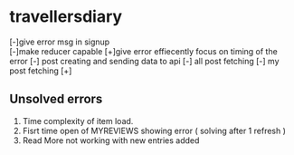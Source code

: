 # travellersdiary 
[-]give error msg in signup  
        [-]make reducer capable 
        [+]give error effiecently  focus on timing of the error 
[-] post creating and sending data to api 
[-] all post fetching 
[-] my post fetching 
[+]

## Unsolved errors

1. Time complexity of item load.
2. Fisrt time open of MYREVIEWS showing error ( solving after 1 refresh )
3. Read More not working with new entries added
